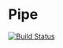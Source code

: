 # Pipe

[![Build Status](https://travis-ci.org/oxinabox/Pipe.jl.svg?branch=master)](https://travis-ci.org/oxinabox/Pipe.jl)
